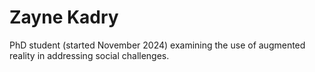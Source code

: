 # Zayne Kadry
PhD student (started November 2024) examining the use of augmented reality in addressing social challenges.